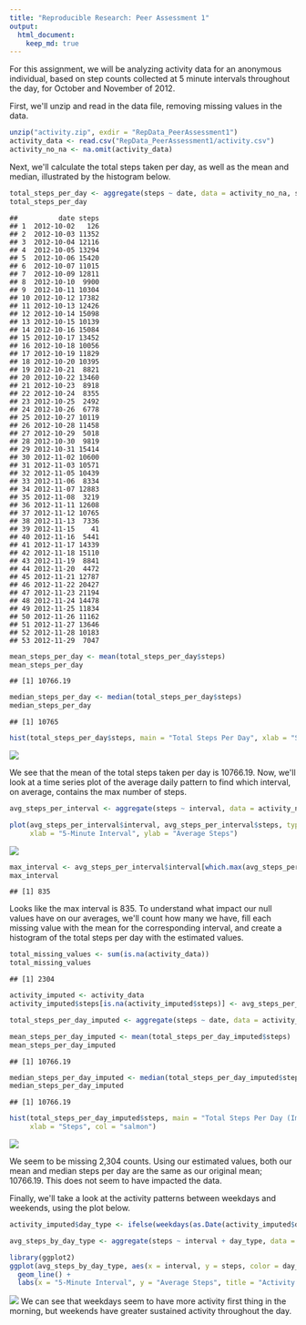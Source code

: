 ```yaml
---
title: "Reproducible Research: Peer Assessment 1"
output: 
  html_document:
    keep_md: true
---
```


For this assignment, we will be analyzing activity data for an anonymous individual, based on step counts collected at 5 minute intervals throughout the day, for October and November of 2012. 

First, we'll unzip and read in the data file, removing missing values in the data.


```r
unzip("activity.zip", exdir = "RepData_PeerAssessment1")
activity_data <- read.csv("RepData_PeerAssessment1/activity.csv")
activity_no_na <- na.omit(activity_data)
```

Next, we'll calculate the total steps taken per day, as well as the mean and median, illustrated by the histogram below.


```r
total_steps_per_day <- aggregate(steps ~ date, data = activity_no_na, sum)
total_steps_per_day
```

```
##          date steps
## 1  2012-10-02   126
## 2  2012-10-03 11352
## 3  2012-10-04 12116
## 4  2012-10-05 13294
## 5  2012-10-06 15420
## 6  2012-10-07 11015
## 7  2012-10-09 12811
## 8  2012-10-10  9900
## 9  2012-10-11 10304
## 10 2012-10-12 17382
## 11 2012-10-13 12426
## 12 2012-10-14 15098
## 13 2012-10-15 10139
## 14 2012-10-16 15084
## 15 2012-10-17 13452
## 16 2012-10-18 10056
## 17 2012-10-19 11829
## 18 2012-10-20 10395
## 19 2012-10-21  8821
## 20 2012-10-22 13460
## 21 2012-10-23  8918
## 22 2012-10-24  8355
## 23 2012-10-25  2492
## 24 2012-10-26  6778
## 25 2012-10-27 10119
## 26 2012-10-28 11458
## 27 2012-10-29  5018
## 28 2012-10-30  9819
## 29 2012-10-31 15414
## 30 2012-11-02 10600
## 31 2012-11-03 10571
## 32 2012-11-05 10439
## 33 2012-11-06  8334
## 34 2012-11-07 12883
## 35 2012-11-08  3219
## 36 2012-11-11 12608
## 37 2012-11-12 10765
## 38 2012-11-13  7336
## 39 2012-11-15    41
## 40 2012-11-16  5441
## 41 2012-11-17 14339
## 42 2012-11-18 15110
## 43 2012-11-19  8841
## 44 2012-11-20  4472
## 45 2012-11-21 12787
## 46 2012-11-22 20427
## 47 2012-11-23 21194
## 48 2012-11-24 14478
## 49 2012-11-25 11834
## 50 2012-11-26 11162
## 51 2012-11-27 13646
## 52 2012-11-28 10183
## 53 2012-11-29  7047
```

```r
mean_steps_per_day <- mean(total_steps_per_day$steps)
mean_steps_per_day
```

```
## [1] 10766.19
```

```r
median_steps_per_day <- median(total_steps_per_day$steps)
median_steps_per_day
```

```
## [1] 10765
```

```r
hist(total_steps_per_day$steps, main = "Total Steps Per Day", xlab = "Steps", col = "skyblue")
```

![](PA1_template_files/figure-html/unnamed-chunk-2-1.png)<!-- -->

We see that the mean of the total steps taken per day is 10766.19.
Now, we'll look at a time series plot of the average daily pattern to find which interval, on average, contains the max number of steps.


```r
avg_steps_per_interval <- aggregate(steps ~ interval, data = activity_no_na, mean)

plot(avg_steps_per_interval$interval, avg_steps_per_interval$steps, type = "l",
     xlab = "5-Minute Interval", ylab = "Average Steps")
```

![](PA1_template_files/figure-html/unnamed-chunk-3-1.png)<!-- -->

```r
max_interval <- avg_steps_per_interval$interval[which.max(avg_steps_per_interval$steps)]
max_interval
```

```
## [1] 835
```

Looks like the max interval is 835.  To understand what impact our null values have on our averages, we'll count how many we have,  fill each  missing value with the mean for the corresponding interval, and create a histogram of the total steps per day with the estimated values.


```r
total_missing_values <- sum(is.na(activity_data))
total_missing_values
```

```
## [1] 2304
```

```r
activity_imputed <- activity_data
activity_imputed$steps[is.na(activity_imputed$steps)] <- avg_steps_per_interval$steps

total_steps_per_day_imputed <- aggregate(steps ~ date, data = activity_imputed, sum)

mean_steps_per_day_imputed <- mean(total_steps_per_day_imputed$steps)
mean_steps_per_day_imputed
```

```
## [1] 10766.19
```

```r
median_steps_per_day_imputed <- median(total_steps_per_day_imputed$steps)
median_steps_per_day_imputed
```

```
## [1] 10766.19
```

```r
hist(total_steps_per_day_imputed$steps, main = "Total Steps Per Day (Imputed)",
     xlab = "Steps", col = "salmon")
```

![](PA1_template_files/figure-html/unnamed-chunk-4-1.png)<!-- -->

We seem to be missing 2,304 counts.  Using our estimated values, both our mean and median steps per day are the same as our original mean; 10766.19. This does not seem to have impacted the data.

Finally, we'll take a look at the activity patterns between weekdays and weekends, using the plot below. 


```r
activity_imputed$day_type <- ifelse(weekdays(as.Date(activity_imputed$date)) %in% c("Saturday", "Sunday"), "weekend", "weekday")

avg_steps_by_day_type <- aggregate(steps ~ interval + day_type, data = activity_imputed, mean)

library(ggplot2)
ggplot(avg_steps_by_day_type, aes(x = interval, y = steps, color = day_type)) +
  geom_line() +
  labs(x = "5-Minute Interval", y = "Average Steps", title = "Activity Patterns: Weekdays vs. Weekends")
```

![](PA1_template_files/figure-html/unnamed-chunk-5-1.png)<!-- -->
We can see that weekdays seem to have more activity first thing in the morning, but weekends have greater sustained activity throughout the day. 



